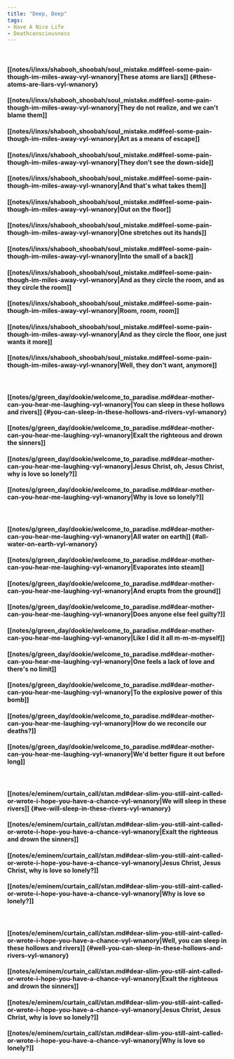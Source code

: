 ```yaml
---
title: "Deep, Deep"
tags:
- Have A Nice Life
- Deathconsciousness
---
```

&nbsp;
#### [[notes/i/inxs/shabooh_shoobah/soul_mistake.md#feel-some-pain-though-im-miles-away-vyl-wnanory|These atoms are liars]] {#these-atoms-are-liars-vyl-wnanory}
#### [[notes/i/inxs/shabooh_shoobah/soul_mistake.md#feel-some-pain-though-im-miles-away-vyl-wnanory|They do not realize, and we can't blame them]]
#### [[notes/i/inxs/shabooh_shoobah/soul_mistake.md#feel-some-pain-though-im-miles-away-vyl-wnanory|Art as a means of escape]]
#### [[notes/i/inxs/shabooh_shoobah/soul_mistake.md#feel-some-pain-though-im-miles-away-vyl-wnanory|They don't see the down-side]]
#### [[notes/i/inxs/shabooh_shoobah/soul_mistake.md#feel-some-pain-though-im-miles-away-vyl-wnanory|And that's what takes them]]
#### [[notes/i/inxs/shabooh_shoobah/soul_mistake.md#feel-some-pain-though-im-miles-away-vyl-wnanory|Out on the floor]]
#### [[notes/i/inxs/shabooh_shoobah/soul_mistake.md#feel-some-pain-though-im-miles-away-vyl-wnanory|One stretches out its hands]]
#### [[notes/i/inxs/shabooh_shoobah/soul_mistake.md#feel-some-pain-though-im-miles-away-vyl-wnanory|Into the small of a back]]
#### [[notes/i/inxs/shabooh_shoobah/soul_mistake.md#feel-some-pain-though-im-miles-away-vyl-wnanory|And as they circle the room, and as they circle the room]]
#### [[notes/i/inxs/shabooh_shoobah/soul_mistake.md#feel-some-pain-though-im-miles-away-vyl-wnanory|Room, room, room]]
#### [[notes/i/inxs/shabooh_shoobah/soul_mistake.md#feel-some-pain-though-im-miles-away-vyl-wnanory|And as they circle the floor, one just wants it more]]
#### [[notes/i/inxs/shabooh_shoobah/soul_mistake.md#feel-some-pain-though-im-miles-away-vyl-wnanory|Well, they don't want, anymore]]
&nbsp;
#### [[notes/g/green_day/dookie/welcome_to_paradise.md#dear-mother-can-you-hear-me-laughing-vyl-wnanory|You can sleep in these hollows and rivers]] {#you-can-sleep-in-these-hollows-and-rivers-vyl-wnanory}
#### [[notes/g/green_day/dookie/welcome_to_paradise.md#dear-mother-can-you-hear-me-laughing-vyl-wnanory|Exalt the righteous and drown the sinners]]
#### [[notes/g/green_day/dookie/welcome_to_paradise.md#dear-mother-can-you-hear-me-laughing-vyl-wnanory|Jesus Christ, oh, Jesus Christ, why is love so lonely?]]
#### [[notes/g/green_day/dookie/welcome_to_paradise.md#dear-mother-can-you-hear-me-laughing-vyl-wnanory|Why is love so lonely?]]
&nbsp;
#### [[notes/g/green_day/dookie/welcome_to_paradise.md#dear-mother-can-you-hear-me-laughing-vyl-wnanory|All water on earth]] {#all-water-on-earth-vyl-wnanory}
#### [[notes/g/green_day/dookie/welcome_to_paradise.md#dear-mother-can-you-hear-me-laughing-vyl-wnanory|Evaporates into steam]]
#### [[notes/g/green_day/dookie/welcome_to_paradise.md#dear-mother-can-you-hear-me-laughing-vyl-wnanory|And erupts from the ground]]
#### [[notes/g/green_day/dookie/welcome_to_paradise.md#dear-mother-can-you-hear-me-laughing-vyl-wnanory|Does anyone else feel guilty?]]
#### [[notes/g/green_day/dookie/welcome_to_paradise.md#dear-mother-can-you-hear-me-laughing-vyl-wnanory|Like I did it all m-m-m-myself]]
#### [[notes/g/green_day/dookie/welcome_to_paradise.md#dear-mother-can-you-hear-me-laughing-vyl-wnanory|One feels a lack of love and there's no limit]]
#### [[notes/g/green_day/dookie/welcome_to_paradise.md#dear-mother-can-you-hear-me-laughing-vyl-wnanory|To the explosive power of this bomb]]
#### [[notes/g/green_day/dookie/welcome_to_paradise.md#dear-mother-can-you-hear-me-laughing-vyl-wnanory|How do we reconcile our deaths?]]
#### [[notes/g/green_day/dookie/welcome_to_paradise.md#dear-mother-can-you-hear-me-laughing-vyl-wnanory|We'd better figure it out before long]]
&nbsp;
#### [[notes/e/eminem/curtain_call/stan.md#dear-slim-you-still-aint-called-or-wrote-i-hope-you-have-a-chance-vyl-wnanory|We will sleep in these rivers]] {#we-will-sleep-in-these-rivers-vyl-wnanory}
#### [[notes/e/eminem/curtain_call/stan.md#dear-slim-you-still-aint-called-or-wrote-i-hope-you-have-a-chance-vyl-wnanory|Exalt the righteous and drown the sinners]]
#### [[notes/e/eminem/curtain_call/stan.md#dear-slim-you-still-aint-called-or-wrote-i-hope-you-have-a-chance-vyl-wnanory|Jesus Christ, Jesus Christ, why is love so lonely?]]
#### [[notes/e/eminem/curtain_call/stan.md#dear-slim-you-still-aint-called-or-wrote-i-hope-you-have-a-chance-vyl-wnanory|Why is love so lonely?]]
&nbsp;
#### [[notes/e/eminem/curtain_call/stan.md#dear-slim-you-still-aint-called-or-wrote-i-hope-you-have-a-chance-vyl-wnanory|Well, you can sleep in these hollows and rivers]] {#well-you-can-sleep-in-these-hollows-and-rivers-vyl-wnanory}
#### [[notes/e/eminem/curtain_call/stan.md#dear-slim-you-still-aint-called-or-wrote-i-hope-you-have-a-chance-vyl-wnanory|Exalt the righteous and drown the sinners]]
#### [[notes/e/eminem/curtain_call/stan.md#dear-slim-you-still-aint-called-or-wrote-i-hope-you-have-a-chance-vyl-wnanory|Jesus Christ, Jesus Christ, why is love so lonely?]]
#### [[notes/e/eminem/curtain_call/stan.md#dear-slim-you-still-aint-called-or-wrote-i-hope-you-have-a-chance-vyl-wnanory|Why is love so lonely?]]
